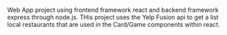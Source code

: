 Web App project using frontend framework react and backend framework express through node.js. 
THis project uses the Yelp Fusion api to get a list local restaurants that are used in the Card/Game components within react.

